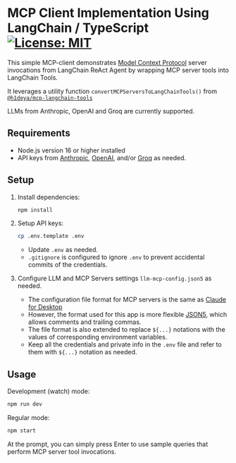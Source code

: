 # MCP Client Implementation Using LangChain / TypeScript [![License: MIT](https://img.shields.io/badge/License-MIT-blue.svg)](https://github.com/hideya/mcp-langchain-client-ts/blob/main/LICENSE)

This simple MCP-client demonstrates
[Model Context Protocol](https://modelcontextprotocol.io/) server invocations from
LangChain ReAct Agent by wrapping MCP server tools into LangChain Tools.

It leverages a utility function `convertMCPServersToLangChainTools()`
from [`@h1deya/mcp-langchain-tools`](https://www.npmjs.com/package/@h1deya/mcp-langchain-tools)

LLMs from Anthropic, OpenAI and Groq are currently supported.

## Requirements

- Node.js version 16 or higher installed
- API keys from [Anthropic](https://console.anthropic.com/settings/keys),
  [OpenAI](https://platform.openai.com/api-keys), and/or
  [Groq](https://console.groq.com/keys)
  as needed.

## Setup
1. Install dependencies:
    ```bash
    npm install
    ```

2. Setup API keys:
    ```bash
    cp .env.template .env
    ```
    - Update `.env` as needed.
    - `.gitignore` is configured to ignore `.env`
      to prevent accidental commits of the credentials.

3. Configure LLM and MCP Servers settings `llm-mcp-config.json5` as needed.

    - The configuration file format for MCP servers is the same as
      [Claude for Desktop](https://modelcontextprotocol.io/quickstart/user) 
    - However, the format used for this app is more flexible [JSON5](https://json5.org/),
      which allows comments and trailing commas.
    - The file format is also extended to
      replace `${...}` notations with the values of corresponding environment variables.
    - Keep all the credentials and private info in the `.env` file
      and refer to them with `${...}` notation as needed.


## Usage
Development (watch) mode:
```bash
npm run dev
```
Regular mode:
```bash
npm start
```

At the prompt, you can simply press Enter to use sample queries that perform MCP server tool invocations.
